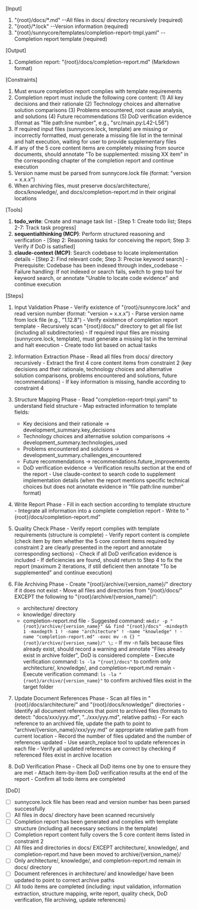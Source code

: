 [Input]
  1. "{root}/docs/*.md" --All files in docs/ directory recursively (required)
  2. "{root}/*.lock" --Version information (required)
  3. "{root}/sunnycore/templates/completion-report-tmpl.yaml" --Completion report template (required)

[Output]
  1. Completion report: "{root}/docs/completion-report.md" (Markdown format)

[Constraints]
  1. Must ensure completion report complies with template requirements
  2. Completion report must include the following core content:
    (1) All key decisions and their rationale
    (2) Technology choices and alternative solution comparisons
    (3) Problems encountered, root cause analysis, and solutions
    (4) Future recommendations
    (5) DoD verification evidence (format as "file path:line number", e.g., "src/main.py:L42-L56")
  3. If required input files (sunnycore.lock, template) are missing or incorrectly formatted, must generate a missing file list in the terminal and halt execution, waiting for user to provide supplementary files
  4. If any of the 5 core content items are completely missing from source documents, should annotate "To be supplemented: missing XX item" in the corresponding chapter of the completion report and continue execution
  5. Version name must be parsed from sunnycore.lock file (format: "version = x.x.x")
  6. When archiving files, must preserve docs/architecture/, docs/knowledge/, and docs/completion-report.md in their original locations

[Tools]
  1. **todo_write**: Create and manage task list
    - [Step 1: Create todo list; Steps 2-7: Track task progress]
  2. **sequentialthinking (MCP)**: Perform structured reasoning and verification
    - [Step 2: Reasoning tasks for conceiving the report; Step 3: Verify if DoD is satisfied]
  3. **claude-context (MCP)**: Search codebase to locate implementation details
    - [Step 2: Find relevant code; Step 3: Precise keyword search]
    - Prerequisite: Codebase has been indexed through index_codebase
    - Failure handling: If not indexed or search fails, switch to grep tool for keyword search, or annotate "Unable to locate code evidence" and continue execution

[Steps]
  1. Input Validation Phase
    - Verify existence of "{root}/sunnycore.lock" and read version number (format: "version = x.x.x")
    - Parse version name from lock file (e.g., "1.12.8")
    - Verify existence of completion report template
    - Recursively scan "{root}/docs/" directory to get all file list (including all subdirectories)
    - If required input files are missing (sunnycore.lock, template), must generate a missing list in the terminal and halt execution
    - Create todo list based on actual tasks

  2. Information Extraction Phase
    - Read all files from docs/ directory recursively
    - Extract the first 4 core content items from constraint 2 (key decisions and their rationale, technology choices and alternative solution comparisons, problems encountered and solutions, future recommendations)
    - If key information is missing, handle according to constraint 4

  3. Structure Mapping Phase
    - Read "completion-report-tmpl.yaml" to understand field structure
    - Map extracted information to template fields:
      * Key decisions and their rationale → development_summary.key_decisions
      * Technology choices and alternative solution comparisons → development_summary.technologies_used
      * Problems encountered and solutions → development_summary.challenges_encountered
      * Future recommendations → recommendations.future_improvements
      * DoD verification evidence → Verification results section at the end of the report
    - Use claude-context to search code to supplement implementation details (when the report mentions specific technical choices but does not annotate evidence in "file path:line number" format)

  4. Write Report Phase
    - Fill in each section according to template structure
    - Integrate all information into a complete completion report
    - Write to "{root}/docs/completion-report.md"

  5. Quality Check Phase
    - Verify report complies with template requirements (structure is complete)
    - Verify report content is complete (check item by item whether the 5 core content items required by constraint 2 are clearly presented in the report and annotate corresponding sections)
    - Check if all DoD verification evidence is included
    - If deficiencies are found, should return to Step 4 to fix the report (maximum 2 iterations, if still deficient then annotate "To be supplemented" and continue execution)

  6. File Archiving Phase
    - Create "{root}/archive/{version_name}/" directory if it does not exist
    - Move all files and directories from "{root}/docs/" EXCEPT the following to "{root}/archive/{version_name}/":
      * architecture/ directory
      * knowledge/ directory
      * completion-report.md file
    - Suggested command: `mkdir -p "{root}/archive/{version_name}" && find "{root}/docs" -mindepth 1 -maxdepth 1 ! -name "architecture" ! -name "knowledge" ! -name "completion-report.md" -exec mv -n {} "{root}/archive/{version_name}/" \;`
    - If mv -n fails because files already exist, should record a warning and annotate "Files already exist in archive folder", DoD is considered complete
    - Execute verification command: `ls -la "{root}/docs"` to confirm only architecture/, knowledge/, and completion-report.md remain
    - Execute verification command: `ls -la "{root}/archive/{version_name}"` to confirm archived files exist in the target folder

  7. Update Document References Phase
    - Scan all files in "{root}/docs/architecture/" and "{root}/docs/knowledge/" directories
    - Identify all document references that point to archived files (formats to detect: "docs/xxx/yyy.md", "../xxx/yyy.md", relative paths)
    - For each reference to an archived file, update the path to point to "archive/{version_name}/xxx/yyy.md" or appropriate relative path from current location
    - Record the number of files updated and the number of references updated
    - Use search_replace tool to update references in each file
    - Verify all updated references are correct by checking if referenced files exist in archive location

  8. DoD Verification Phase
    - Check all DoD items one by one to ensure they are met
    - Attach item-by-item DoD verification results at the end of the report
    - Confirm all todo items are completed

[DoD]
  - [ ] sunnycore.lock file has been read and version number has been parsed successfully
  - [ ] All files in docs/ directory have been scanned recursively
  - [ ] Completion report has been generated and complies with template structure (including all necessary sections in the template)
  - [ ] Completion report content fully covers the 5 core content items listed in constraint 2
  - [ ] All files and directories in docs/ EXCEPT architecture/, knowledge/, and completion-report.md have been moved to archive/{version_name}/
  - [ ] Only architecture/, knowledge/, and completion-report.md remain in docs/ directory
  - [ ] Document references in architecture/ and knowledge/ have been updated to point to correct archive paths
  - [ ] All todo items are completed (including: input validation, information extraction, structure mapping, write report, quality check, DoD verification, file archiving, update references)
